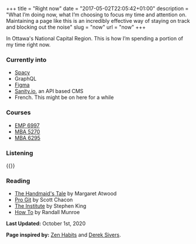 +++
title = "Right now"
date = "2017-05-02T22:05:42+01:00"
description = "What I’m doing now, what I’m choosing to focus my time and attention on. Maintaining a page like this is an incredibly effective way of staying on track and blocking out the noise"
slug = "now"
url = "now"
+++

In Ottawa's National Capital Region. This is how I’m spending a portion of my time right now.


### Currently into

- [Spacy](https://spacy.io)
- GraphQL
- [Figma](https://www.figma.com)
- [Sanity.io](https://www.sanity.io/), an API based CMS
- French. This might be on here for a while

### Courses

- [EMP 6997](https://catalogue.uottawa.ca/en/search/?search=6997&fscaturl=%2Fen%2F&gscaturl=%2Fen%2F)
- [MBA 5270](https://catalogue.uottawa.ca/search/?P=MBA%205270)
- [MBA 6295](https://catalogue.uottawa.ca/en/search/?search=MBA+6295)

### Listening

{{<music>}}

### Reading

- [The Handmaid's Tale](https://www.goodreads.com/book/show/38447.The_Handmaid_s_Tale) by Margaret Atwood
- [Pro Git](https://www.goodreads.com/book/show/6518085-pro-git) by Scott Chacon
- [The Institute](https://www.goodreads.com/book/show/43798285-the-institute?from_choice=true) by Stephen King
- [How To](https://www.goodreads.com/book/show/43852758-how-to?from_choice=true) by Randall Munroe


**Last Updated:** October 1st, 2020

**Page inspired by:** [Zen Habits](https://zenhabits.net/now/) and [Derek Sivers](https://nownownow.com/about).
